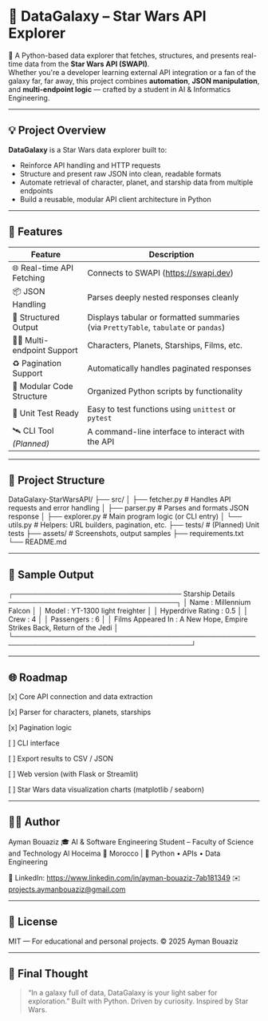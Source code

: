 # 🌌 DataGalaxy – Star Wars API Explorer

🚀 A Python-based data explorer that fetches, structures, and presents real-time data from the **Star Wars API (SWAPI)**.  
Whether you're a developer learning external API integration or a fan of the galaxy far, far away, this project combines **automation**, **JSON manipulation**, and **multi-endpoint logic** — crafted by a student in AI & Informatics Engineering.

---

## 💡 Project Overview

**DataGalaxy** is a Star Wars data explorer built to:

- Reinforce API handling and HTTP requests
- Structure and present raw JSON into clean, readable formats
- Automate retrieval of character, planet, and starship data from multiple endpoints
- Build a reusable, modular API client architecture in Python

---

## 🧠 Features

| Feature                          | Description                                                   |
|----------------------------------|---------------------------------------------------------------|
| 🌐 Real-time API Fetching        | Connects to SWAPI (https://swapi.dev)                         |
| 📦 JSON Handling                 | Parses deeply nested responses cleanly                        |
| 📄 Structured Output             | Displays tabular or formatted summaries (via `PrettyTable`, `tabulate` or `pandas`)  
| 🧑‍🤖 Multi-endpoint Support       | Characters, Planets, Starships, Films, etc.                   |
| ♻️ Pagination Support            | Automatically handles paginated responses                     |
| 🧰 Modular Code Structure         | Organized Python scripts by functionality                     |
| 🧪 Unit Test Ready               | Easy to test functions using `unittest` or `pytest`           |
| 🛰️ CLI Tool *(Planned)*         | A command-line interface to interact with the API             |

---

## 📁 Project Structure

DataGalaxy-StarWarsAPI/ ├── src/ │   ├── fetcher.py           # Handles API requests and error handling │   ├── parser.py            # Parses and formats JSON response │   ├── explorer.py          # Main program logic (or CLI entry) │   └── utils.py             # Helpers: URL builders, pagination, etc. ├── tests/                   # (Planned) Unit tests ├── assets/                  # Screenshots, output samples ├── requirements.txt └── README.md


---

## 🌠 Sample Output

┌────────────────────────────────── Starship Details ──────────────────────────────────┐
│ Name               : Millennium Falcon                                              │
│ Model              : YT-1300 light freighter                                        │
│ Hyperdrive Rating  : 0.5                                                            │
│ Crew               : 4                                                              │
│ Passengers         : 6                                                              │
│ Films Appeared In  : A New Hope, Empire Strikes Back, Return of the Jedi           │
└──────────────────────────────────────────────────────────────────────────────────────┘


---
## 🌐 Roadmap

[x] Core API connection and data extraction

[x] Parser for characters, planets, starships

[x] Pagination logic

[ ] CLI interface

[ ] Export results to CSV / JSON

[ ] Web version (with Flask or Streamlit)

[ ] Star Wars data visualization charts (matplotlib / seaborn)



---

## 🧑‍💻 Author

Ayman Bouaziz
🎓 AI & Software Engineering Student – Faculty of Science and Technology Al Hoceima
📍 Morocco | 🧠 Python • APIs • Data Engineering

🔗 LinkedIn: https://www.linkedin.com/in/ayman-bouaziz-7ab181349
✉️ projects.aymanbouaziz@gmail.com


---

## 📜 License

MIT — For educational and personal projects.
© 2025 Ayman Bouaziz


---

## 🌌 Final Thought

> “In a galaxy full of data, DataGalaxy is your light saber for exploration.”
Built with Python. Driven by curiosity. Inspired by Star Wars.